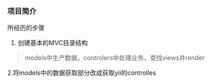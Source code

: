 ### 项目简介

所经历的步骤

1. 创建基本的MVC目录结构
> models中生产数据，controlers中处理业务，查找views并render

2.将models中的数据获取部分改成获取yii的controlles